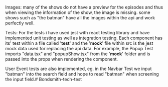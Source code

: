 
Images:
many of the shows do not have a preview for the episodes and thus when viewing the information of the show, the image is missing. some shows such as "the batman" have all the images within the api and work perfectly well.

Tests:
For the tests i have used jest with react testing library and have implemented unit testing as well as integration testing. Each component has its' test within a file called '__test__' and the '__mock__' file within src is the jest mock data used for replacing the api data. For example, the Popup Test imports "data.tsx" and "popupShow.tsx" from the '__mock__' folder and is passed into the props when rendering the component. 

User Event tests are also implemented, eg. in the Navbar Test we input "batman" into the search field and hope to read "batman" when screening the input field.# Bondsmith-tech-test
